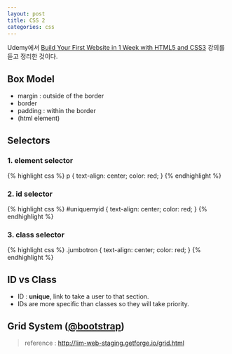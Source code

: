 ```yaml
---
layout: post
title: CSS 2
categories: css
---
```

<div class="message">Udemy에서 <a href="https://www.udemy.com/build-your-first-website-in-1-week/" target="_blank">Build Your First Website in 1 Week with HTML5 and CSS3</a> 강의를 듣고 정리한 것이다.</div>

## Box Model
- margin : outside of the border
- border
- padding : within the border
- (html element)

## Selectors

### 1. element selector
{% highlight css %}
p {
	text-align: center;
	color: red;
}
{% endhighlight %}

### 2. id selector
{% highlight css %}
#uniquemyid {
	text-align: center;
	color: red;
}
{% endhighlight %}

### 3. class selector
{% highlight css %}
.jumbotron {
	text-align: center;
	color: red;
}
{% endhighlight %}

## ID vs Class
- ID : **unique**, link to take a user to that section.
- IDs are more specific than classes so they will take priority.

## Grid System (<a href="http://getbootstrap.com/css/#grid-options" target="_blank">@bootstrap</a>)
> reference : <a href="http://lim-web-staging.getforge.io/grid.html" target="_blank">http://lim-web-staging.getforge.io/grid.html</a>
 